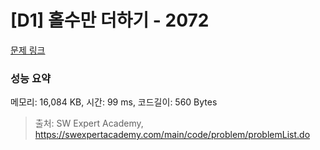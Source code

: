 # [D1] 홀수만 더하기 - 2072 

[문제 링크](https://swexpertacademy.com/main/code/problem/problemDetail.do?contestProbId=AV5QSEhaA5sDFAUq) 

### 성능 요약

메모리: 16,084 KB, 시간: 99 ms, 코드길이: 560 Bytes



> 출처: SW Expert Academy, https://swexpertacademy.com/main/code/problem/problemList.do